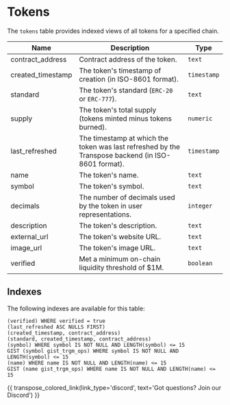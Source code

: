 # Tokens

The `tokens` table provides indexed views of all tokens for a specified chain.

| Name                | Description                                                                 | Type        |
| --------- | --------- | --------------------------------------------------------------------------- |
| contract_address | Contract address of the token. | `text` |
| created_timestamp | The token's timestamp of creation (in ISO-8601 format). | `timestamp` |
| standard | The token's standard (`ERC-20` or `ERC-777`). | `text` |
| supply | The token's total supply (tokens minted minus tokens burned). | `numeric` |
| last_refreshed | The timestamp at which the token was last refreshed by the Transpose backend (in ISO-8601 format). | `timestamp` |
| name | The token's name. | `text` |
| symbol | The token's symbol. | `text` |
| decimals | The number of decimals used by the token in user representations. | `integer` |
| description | The token's description. | `text` |
| external_url | The token's website URL. | `text` |
| image_url | The token's image URL. | `text` |
| verified | Met a minimum on-chain liquidity threshold of $1M. | `boolean` |


## Indexes
The following indexes are available for this table:
```
(verified) WHERE verified = true
(last_refreshed ASC NULLS FIRST)
(created_timestamp, contract_address)
(standard, created_timestamp, contract_address)
(symbol) WHERE symbol IS NOT NULL AND LENGTH(symbol) <= 15
GIST (symbol gist_trgm_ops) WHERE symbol IS NOT NULL AND LENGTH(symbol) <= 15
(name) WHERE name IS NOT NULL AND LENGTH(name) <= 15
GIST (name gist_trgm_ops) WHERE name IS NOT NULL AND LENGTH(name) <= 15
```


{{ transpose_colored_link(link_type='discord', text='Got questions?  Join our Discord') }}
